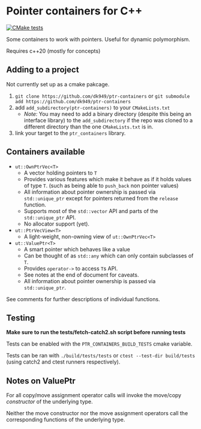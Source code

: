# Pointer containers for C++

[![CMake tests](https://github.com/dk949/ptr-containers/actions/workflows/cmake-single-platform.yml/badge.svg?branch=trunk)](https://github.com/dk949/ptr-containers/actions/workflows/cmake-single-platform.yml)

Some containers to work with pointers. Useful for dynamic polymorphism.

Requires c++20 (mostly for concepts)

## Adding to a project

Not currently set up as a cmake pakcage.

1. `git clone https://github.com/dk949/ptr-containers` or `git submodule add https://github.com/dk949/ptr-containers`
2. add `add_subdirectory(ptr-containers)` to your `CMakeLists.txt`
    * _Note:_ You may need to add a binary directory (despite this being an
      interface library) to the `add_subdirectory` if the repo was cloned to a
      different directory than the one `CMakeLists.txt` is in.
3. link your target to the `ptr_containers` library.

## Containers available

* `ut::OwnPtrVec<T>`
    * A vector holding pointers to `T`
    * Provides various features which make it behave as if it holds values of
      type `T`. (such as being able to `push_back` non pointer values)
    * All information about pointer ownership is passed via `std::unique_ptr`
      except for pointers returned from the `release` function.
    * Supports most of the `std::vector` API and parts of the `std::unique_ptr` API.
    * No allocator support (yet).
* `ut::PtrVecView<T>`
    * A light-weight, non-owning view of `ut::OwnPtrVec<T>`
* `ut::ValuePtr<T>`
    * A smart pointer which behaves like a value
    * Can be thought of as `std::any` which can only contain subclasses of `T`.
    * Provides `operator->` to access `T`s API.
    * See notes at the end of document for caveats.
    * All information about pointer ownership is passed via `std::unique_ptr`.

See comments for further descriptions of individual functions.



## Testing

**Make sure to run the tests/fetch-catch2.sh script before running tests**

Tests can be enabled with the `PTR_CONTAINERS_BUILD_TESTS` cmake variable.

Tests can be ran with `./build/tests/tests` or `ctest --test-dir build/tests`
(using catch2 and ctest runners respectively).


##  Notes on ValuePtr

For all copy/move assignment operator calls will invoke the move/copy
*constructor* of the underlying type.

Neither the move constructor nor the move assignment operators call the
corresponding functions of the underlying type.
